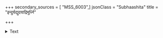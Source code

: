+++
secondary_sources = [ "MSS_6003",]
jsonClass = "Subhaashita"
title = "इन्दुर्यद्युदयाद्रिमूर्ध्नि"

+++

<details><summary>Text</summary>

इन्दुर्यद्युदयाद्रिमूर्ध्नि न भवत्यद्यापि तन् मा स्म भून् नासीरेऽपि तमःसमुच्चयममूरुन्मूलयन्ति त्विषः।  
अप्यक्ष्णोर्मुदमुद्गिरन्ति कुमुदैरामोदयन्ते दिशः संप्रत्यूर्ध्वमसौ तु लाञ्छनमभिव्यङ्क्तुं प्रकाशिष्यते॥
</details>

